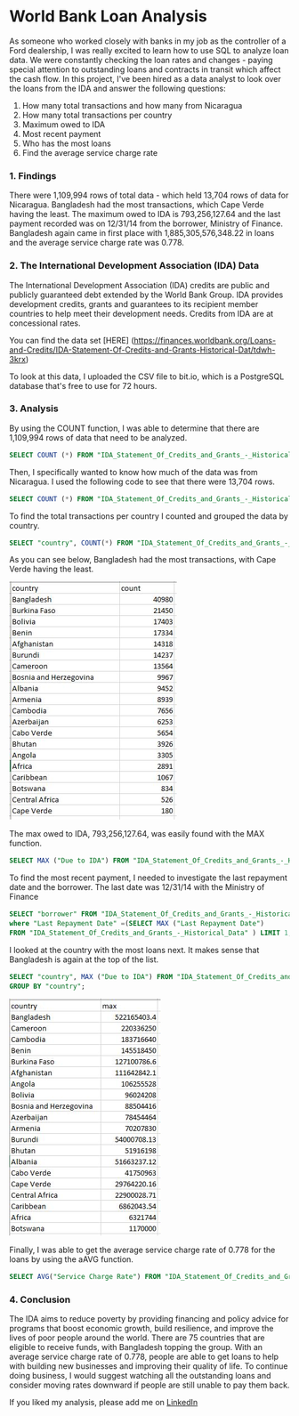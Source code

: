 # World Bank Loan Analysis

As someone who worked closely with banks in my job as the controller of a Ford dealership, I was really excited to learn how to use SQL to analyze loan data. We were constantly checking the loan rates and changes - paying special attention to outstanding loans and contracts in transit which affect the cash flow. In this project, I've been hired as a data analyst to look over the loans from the IDA and answer the following questions:

1. How many total transactions and how many from Nicaragua
2. How many total transactions per country
3. Maximum owed to IDA
4. Most recent payment
5. Who has the most loans
6. Find the average service charge rate

### 1. Findings

There were 1,109,994 rows of total data - which held 13,704 rows of data for Nicaragua. Bangladesh had the most transactions, which Cape Verde having the least. The maximum owed to IDA is 793,256,127.64 and the last payment recorded was on 12/31/14 from the borrower, Ministry of Finance. Bangladesh again came in first place with 1,885,305,576,348.22 in loans and the average service charge rate was 0.778.


### 2. The International Development Association (IDA) Data

The International Development Association (IDA) credits are public and publicly guaranteed debt extended by the World Bank Group. IDA provides development credits, grants and guarantees to its recipient member countries to help meet their development needs. Credits from IDA are at concessional rates. 

You can find the data set [HERE]
(https://finances.worldbank.org/Loans-and-Credits/IDA-Statement-Of-Credits-and-Grants-Historical-Dat/tdwh-3krx)

To look at this data, I uploaded the CSV file to bit.io, which is a PostgreSQL database that's free to use for 72 hours.


### 3. Analysis

By using the COUNT function, I was able to determine that there are 1,109,994 rows of data that need to be analyzed.
```SQL
SELECT COUNT (*) FROM "IDA_Statement_Of_Credits_and_Grants_-_Historical_Data.csv";
```
Then, I specifically wanted to know how much of the data was from Nicaragua. I used the following code to see that there were 13,704 rows. 
```SQL
SELECT COUNT (*) FROM "IDA_Statement_Of_Credits_and_Grants_-_Historical_Data.csv" WHERE country = 'Nicaragua';
```
To find the total transactions per country I counted and grouped the data by country. 
```SQL
SELECT "country", COUNT(*) FROM "IDA_Statement_Of_Credits_and_Grants_-_Historical_Data.csv" GROUP BY "country";
```
As you can see below, Bangladesh had the most transactions, with Cape Verde having the least. 

<img src="images/SQL Bank by country.jpg?raw=true"/>

The max owed to IDA, 793,256,127.64, was easily found with the MAX function.
```SQL
SELECT MAX ("Due to IDA") FROM "IDA_Statement_Of_Credits_and_Grants_-_Historical_Data.csv;
```
To find the most recent payment, I needed to investigate the last repayment date and the borrower. The last date was 12/31/14 with the Ministry of Finance
```SQL
SELECT "borrower" FROM "IDA_Statement_Of_Credits_and_Grants_-_Historical_Data" 
where "Last Repayment Date" =(SELECT MAX ("Last Repayment Date") 
FROM "IDA_Statement_Of_Credits_and_Grants_-_Historical_Data" ) LIMIT 1;
```
I looked at the country with the most loans next. It makes sense that Bangladesh is again at the top of the list. 
```SQL
SELECT "country", MAX ("Due to IDA") FROM "IDA_Statement_Of_Credits_and_Grants_-_Historical_Data" 
GROUP BY "country";
```

<img src="images/SQL Bank max by country.jpg?raw=true"/>

Finally, I was able to get the average service charge rate of 0.778 for the loans by using the aAVG function. 
```SQL
SELECT AVG("Service Charge Rate") FROM "IDA_Statement_Of_Credits_and_Grants_-_Historical_Data";
```


### 4. Conclusion

The IDA aims to reduce poverty by providing financing and policy advice for programs that boost economic growth, build resilience, and improve the lives of poor people around the world. There are 75 countries that are eligible to receive funds, with Bangladesh topping the group. With an average service charge rate of 0.778, people are able to get loans to help with building new businesses and improving their quality of life. To continue doing business, I would suggest watching all the outstanding loans and consider moving rates downward if people are still unable to pay them back.  
 

If you liked my analysis, please add me on [LinkedIn](https://www.linkedin.com/in/kim-gasgarth/)

